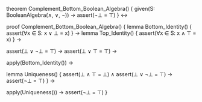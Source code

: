 theorem Complement_Bottom_Boolean_Algebra() {
  given(S: BooleanAlgebra(∧, ∨, ¬)) →
  assert(¬⊥ = ⊤)
} ↔

proof Complement_Bottom_Boolean_Algebra() {
  lemma Bottom_Identity() {
    assert(∀x ∈ S: x ∨ ⊥ = x)
  } →
  lemma Top_Identity() {
    assert(∀x ∈ S: x ∧ ⊤ = x)
  } →
  
  assert(⊥ ∨ ¬⊥ = ⊤) →
  assert(⊥ ∨ ⊤ = ⊤) →
  
  apply(Bottom_Identity()) →
  
  lemma Uniqueness() {
    assert(⊥ ∧ ⊤ = ⊥) ∧
    assert(⊥ ∨ ¬⊥ = ⊤) →
    assert(¬⊥ = ⊤)
  } →
  
  apply(Uniqueness()) →
  assert(¬⊥ = ⊤)
}